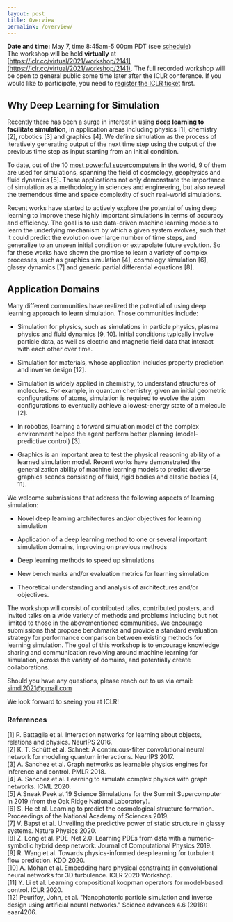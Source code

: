 ```yaml
---
layout: post
title: Overview
permalink: /overview/
---
```


**Date and time:** May 7, time 8:45am-5:00pm PDT (see [schedule](https://simdl.github.io/schedule/)) <br>
The workshop will be held **virtually** at [https://iclr.cc/virtual/2021/workshop/2141](https://iclr.cc/virtual/2021/workshop/2141). The full recorded workshop will be open to general public some time later after the ICLR conference. If you would like to participate, you need to [register the ICLR ticket](https://iclr.cc/Conferences/2021) first.

## Why Deep Learning for Simulation <br>
Recently there has been a surge in interest in using **deep learning to facilitate simulation**, in application areas including physics [1], chemistry [2], robotics [3] and graphics [4].
We define simulation as the process of iteratively generating output of the next time step using the output of the previous time step as input starting from an initial condition.

To date, out of the 10 [most powerful supercomputers](https://www.olcf.ornl.gov/2019/01/17/a-sneak-peek-at-19-science-simulations-for-the-summit-supercomputer-in-2019/) in the world, 9 of them are used for simulations, spanning the field of cosmology, geophysics and fluid dynamics [5].
These applications not only demonstrate the importance of simulation as a methodology in sciences and engineering, but also reveal the tremendous time and space complexity of such real-world simulations.

Recent works have started to actively explore the potential of using deep learning to improve these highly important simulations in terms of accuracy and efficiency.
The goal is to use data-driven machine learning models to learn the underlying mechanism by which a given system evolves, such that it could predict the evolution over large number of time steps, and generalize to an unseen initial condition or extrapolate future evolution. 
So far these works have shown the promise to learn a variety of complex processes, such as graphics simulation [4], cosmology simulation [6], glassy dynamics [7] and generic partial differential equations [8]. 

## Application Domains <br>

Many different communities have realized the potential of using deep learning approach to learn simulation. Those communities include:
- Simulation for physics, such as simulations in particle physics, plasma physics and fluid dynamics [9, 10]. Initial conditions typically involve particle data, as well as electric and magnetic field data that interact with each other over time.

- Simulation for materials, whose application includes property prediction and inverse design [12].
    
- Simulation is widely applied in chemistry, to understand structures of molecules. 
    For example, in quantum chemistry, given an initial geometric configurations of atoms, simulation is required to evolve the atom configurations to eventually achieve a lowest-energy state of a molecule [2].
    
- In robotics, learning a forward simulation model of the complex environment helped the agent perform better planning (model-predictive control) [3].
    
- Graphics is an important area to test the physical reasoning ability of a learned simulation model. Recent works have demonstrated the generalization ability of machine learning models to predict diverse graphics scenes consisting of fluid, rigid bodies and elastic bodies [4, 11].

We welcome submissions that address the following aspects of learning simulation:

- Novel deep learning architectures and/or objectives for learning simulation

- Application of a deep learning method to one or several important simulation domains, improving on previous methods

- Deep learning methods to speed up simulations

- New benchmarks and/or evaluation metrics for learning simulation

- Theoretical understanding and analysis of architectures and/or objectives.


The workshop will consist of contributed talks, contributed posters, and invited talks on a wide variety of methods and problems including but not limited to those in the abovementioned communities.
We encourage submissions that propose benchmarks and provide a standard evaluation strategy for performance comparison between existing methods for learning simulation.
The goal of this workshop is to encourage knowledge sharing and communication revolving around machine learning for simulation, across the variety of domains, and potentially create collaborations.

Should you have any questions, please reach out to us via email:<br>
[simdl2021@gmail.com](mailto:simdl2021@gmail.com)

We look forward to seeing you at ICLR!

### References
[1] P. Battaglia et al. Interaction networks for learning about objects, relations and physics. NeurIPS 2016. <br>
[2] K. T. Schütt et al. Schnet: A continuous-filter convolutional neural network for modeling quantum interactions. NeurIPS 2017.<br>
[3] A. Sanchez et al. Graph networks as learnable physics engines for inference and control. PMLR 2018.<br>
[4] A. Sanchez et al. Learning to simulate complex physics with graph networks. ICML 2020.<br>
[5] A Sneak Peek at 19 Science Simulations for the Summit Supercomputer in 2019 (from the Oak Ridge National Laboratory). <br>
[6] S. He et al. Learning to predict the cosmological structure formation. Proceedings of the National Academy of Sciences 2019.<br>
[7] V. Bapst et al. Unveiling the predictive power of static structure in glassy systems. Nature Physics 2020.<br>
[8] Z. Long et al. PDE-Net 2.0: Learning PDEs from data with a numeric-symbolic hybrid deep network. Journal of Computational Physics 2019.<br>
[9] R. Wang et al. Towards physics-informed deep learning for turbulent flow prediction. KDD 2020.<br>
[10] A. Mohan et al. Embedding hard physical constraints in convolutional neural networks for 3D turbulence. ICLR 2020 Workshop.<br>
[11] Y. Li et al. Learning compositional koopman operators for model-based control. ICLR 2020.<br>
[12] Peurifoy, John, et al. "Nanophotonic particle simulation and inverse design using artificial neural networks." Science advances 4.6 (2018): eaar4206.


